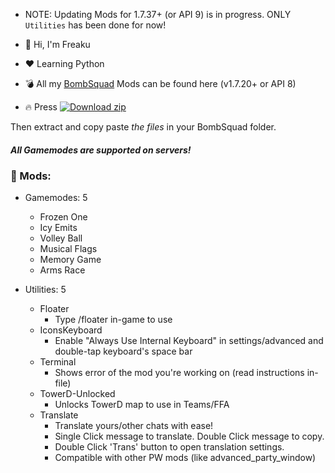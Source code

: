 - NOTE: Updating Mods for 1.7.37+ (or API 9) is in progress. ONLY `Utilities` has been done for now!

- 👋 Hi, I'm Freaku
- ❤️ Learning Python
- 💣 All my [BombSquad](https://www.froemling.net/apps/bombsquad) Mods can be found here (v1.7.20+ or API 8)
- 🔥 Press [![Download zip](https://custom-icon-badges.demolab.com/badge/-Download-blue?style=for-the-badge&logo=download&logoColor=white "Download zip")](https://github.com/Freaku17/BombSquad-Mods-byFreaku/archive/refs/heads/main.zip) 

Then extract and copy paste *the files* in your BombSquad folder.

##### All Gamemodes are supported on servers!

### 🎯 Mods:
* Gamemodes: 5
   * Frozen One
   * Icy Emits
   * Volley Ball
   * Musical Flags
   * Memory Game
   * Arms Race

* Utilities: 5
   * Floater
      * Type /floater in-game to use
   * IconsKeyboard
      * Enable "Always Use Internal Keyboard" in settings/advanced and double-tap keyboard's space bar
   * Terminal
      * Shows error of the mod you're working on (read instructions in-file)
   * TowerD-Unlocked
      * Unlocks TowerD map to use in Teams/FFA
   * Translate
      * Translate yours/other chats with ease!
      * Single Click message to translate. Double Click message to copy.
      * Double Click 'Trans' button to open translation settings.
      * Compatible with other PW mods (like advanced_party_window)
